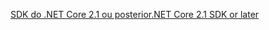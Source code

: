 [<span data-ttu-id="f8949-101">SDK do .NET Core 2.1 ou posterior</span><span class="sxs-lookup"><span data-stu-id="f8949-101">.NET Core 2.1 SDK or later</span></span>](https://dotnet.microsoft.com/download/dotnet-core)

